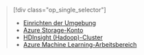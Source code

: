 > [!div class="op_single_selector"]
> * [Einrichten der Umgebung](../articles/machine-learning/machine-learning-data-science-environment-setup.md)
> * [Azure Storage-Konto](../articles/storage/storage-create-storage-account.md)
> * [HDInsight (Hadoop)-Cluster](../articles/machine-learning/machine-learning-data-science-customize-hadoop-cluster.md)
> * [Azure Machine Learning-Arbeitsbereich](../articles/machine-learning/machine-learning-create-workspace.md)
> 
> 



<!--HONumber=Nov16_HO3-->


